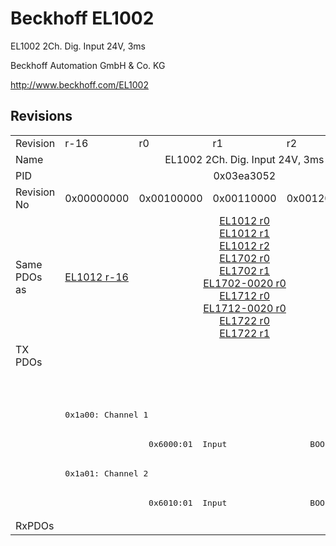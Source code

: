 # Beckhoff EL1002

EL1002 2Ch. Dig. Input 24V, 3ms

Beckhoff Automation GmbH & Co. KG

http://www.beckhoff.com/EL1002

## Revisions
<table>
<tr >
<td>Revision</td>
<td>r-16</td>
<td>r0</td>
<td>r1</td>
<td>r2</td>
<td>r9979</td>
</tr>
<tr >
<td>Name</td>
<td colspan=5 align="center">EL1002 2Ch. Dig. Input 24V, 3ms</td>
</tr>
<tr >
<td>PID</td>
<td colspan=5 align="center">0x03ea3052</td>
</tr>
<tr >
<td>Revision No</td>
<td>0x00000000</td>
<td>0x00100000</td>
<td>0x00110000</td>
<td>0x00120000</td>
<td>0x270b0000</td>
</tr>
<tr >
<td>Same PDOs as</td>
<td><a href="EL1012">EL1012 r-16</a></td>
<td colspan=3 align="center"><a href="EL1012">EL1012 r0</a><br/><a href="EL1012">EL1012 r1</a><br/><a href="EL1012">EL1012 r2</a><br/><a href="EL1702">EL1702 r0</a><br/><a href="EL1702">EL1702 r1</a><br/><a href="EL1702-0020">EL1702-0020 r0</a><br/><a href="EL1712">EL1712 r0</a><br/><a href="EL1712-0020">EL1712-0020 r0</a><br/><a href="EL1722">EL1722 r0</a><br/><a href="EL1722">EL1722 r1</a></td>
<td><a href="EL1012">EL1012 r9979</a></td>
</tr>
<tr class="txpdo">
<td rowspan=6 valign=top>TX PDOs</td>
<td colspan=4 align="left"><pre></pre></td>
<td><pre>: </pre></td>
<td></td>
</tr>
<tr class="txpdo">
<td colspan=4 align="left"><pre></pre></td>
<td><pre>: </pre></td>
</tr>
<tr class="txpdo">
<td colspan=4 align="left"><pre>0x1a00: Channel 1</pre></td>
<td><pre></pre></td>
</tr>
<tr class="txpdo">
<td><pre></pre></td>
<td colspan=3 align="left"><pre>  0x6000:01  Input                 BOOL</pre></td>
<td><pre></pre></td>
</tr>
<tr class="txpdo">
<td colspan=4 align="left"><pre>0x1a01: Channel 2</pre></td>
<td><pre></pre></td>
</tr>
<tr class="txpdo">
<td><pre></pre></td>
<td colspan=3 align="left"><pre>  0x6010:01  Input                 BOOL</pre></td>
<td><pre></pre></td>
</tr>
<tr >
<td>RxPDOs</td>
<td colspan=5 align="left"></td>
</tr>
</table>
